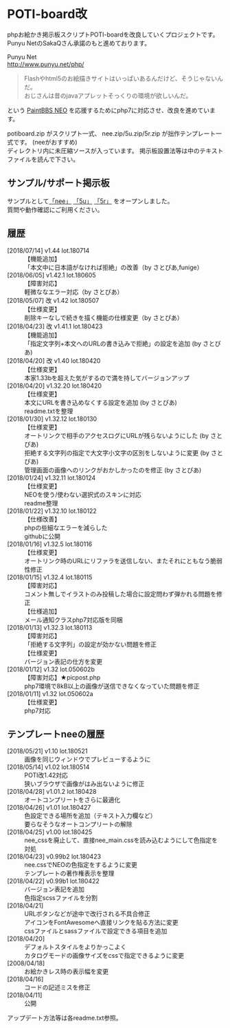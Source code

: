 <h1>POTI-board改</h1>
<p>
	phpお絵かき掲示板スクリプトPOTI-boardを改良していくプロジェクトです。<br>
	Punyu NetのSakaQさん承諾のもと進めております。
</p>
<p>
	Punyu Net <br>
	<a href="http://www.punyu.net/php/">http://www.punyu.net/php/</a>
</p>
<blockquote>
	Flashやhtml5のお絵描きサイトはいっぱいあるんだけど、そうじゃないんだ。  <br>
	おじさんは昔のjavaアプレットそっくりの環境が欲しいんだ。
</blockquote>
<p>
	という <a href="https://github.com/funige/neo/">PaintBBS NEO</a>
	を応援するためにphp7に対応させ、改良を進めています。
</p>
<p>
	potiboard.zip がスクリプト一式、
	nee.zip/5u.zip/5r.zip が拙作テンプレート一式です。
	(neeがおすすめ)<br>
	ディレクトリ内に未圧縮ソースが入っています。
	掲示板設置法等は中のテキストファイルを読んで下さい。
</p>
<h2>サンプル/サポート掲示板</h2>
<p>
	サンプルとして<a href="https://sakots.red/nee/">「nee」</a>
	<a href="https://sakots.red/5u/">「5u」</a>
	<a href="https://sakots.red/5r/">「5r」</a>
	をオープンしました。 <br>
	質問や動作確認にご利用ください。
</p>
<h2>履歴</h2>
<dl>
	<!-- <dt class="ver"></dt>
	<dd class="con"></dd>
	<dd></dd> -->
	<dt class="ver">[2018/07/14] v1.44 lot.180714</dt>
	<dd class="con">【機能追加】</dd>
	<dd>「本文中に日本語がなければ拒絶」の改善（by さとぴあ,funige）</dd>
	<dt class="ver">[2018/06/05] v1.42.1 lot.180605</dt>
	<dd class="con">【障害対応】</dd>
	<dd>軽微ななエラー対応（by さとぴあ）</dd>
	<dt class="ver">[2018/05/07] 改 v1.42 lot.180507</dt>
	<dd class="con">【仕様変更】</dd>
	<dd>削除キーなしで続きを描く機能の仕様変更（by さとぴあ）</dd>
	<dt class="ver">[2018/04/23] 改 v1.41.1 lot.180423</dt>
	<dd class="con">【機能追加】</dd>
	<dd>「指定文字列+本文へのURLの書き込みで拒絶」の設定を追加 (by さとぴあ)</dd>
	<dt class="ver">[2018/04/20] 改 v1.40 lot.180420</dt>
	<dd class="con">【仕様変更】</dd>
	<dd>本家1.33bを超えた気がするので満を持してバージョンアップ</dd>
	<dt class="ver">[2018/04/20] v1.32.20 lot.180420</dt>
	<dd class="con">【仕様変更】</dd>
	<dd>本文にURLを書き込めなくする設定を追加 (by さとぴあ)</dd>
	<dd>readme.txtを整理</dd>
	<dt class="ver">[2018/01/30] v1.32.12 lot.180130</dt>
	<dd class="con">【仕様変更】</dd>
	<dd>オートリンクで相手のアクセスログにURLが残らないようにした (by さとぴあ)</dd>
	<dd>拒絶する文字列の指定で大文字小文字の区別をしないように変更 (by さとぴあ)</dd>
	<dd>管理画面の画像へのリンクがおかしかったのを修正 (by さとぴあ)</dd>
	<dt class="ver">[2018/01/24] v1.32.11 lot.180124</dt>
	<dd class="con">【仕様変更】</dd>
	<dd>NEOを使う/使わない選択式のスキンに対応</dd>
	<dd>readme整理</dd>
	<dt class="ver">[2018/01/22] v1.32.10 lot.180122</dt>
	<dd class="con">【仕様改善】</dd>
	<dd>phpの些細なエラーを減らした</dd>
	<dd>githubに公開</dd>
	<dt class="ver">[2018/01/16] v1.32.5 lot.180116</dt>
	<dd class="con">【仕様変更】</dd>
	<dd>オートリンク時のURLにリファラを送信しない、またそれにともなう脆弱性修正</dd>
	<dt class="ver">[2018/01/15] v1.32.4 lot.180115</dt>
	<dd class="con">【障害対応】</dd>
	<dd>コメント無しでイラストのみ投稿した場合に設定問わず弾かれる問題を修正</dd>
	<dd class="con">【仕様追加】</dd>
	<dd>メール通知クラスphp7対応版を同梱</dd>
	<dt class="ver">[2018/01/13] v1.32.3 lot.180113</dt>
	<dd class="con">【障害対応】</dd>
	<dd>「拒絶する文字列」の設定が効かない問題を修正</dd>
	<dd class="con">【仕様変更】</dd>
	<dd>バージョン表記の仕方を変更</dd>
	<dt class="ver">[2018/01/12] v1.32 lot.050602b</dt>
	<dd class="con">【障害対応】★picpost.php</dd>
	<dd>php7環境で8kB以上の画像が送信できなくなっていた問題を修正</dd>
	<dt class="ver">[2018/01/11] v1.32 lot.050602a</dt>
	<dd class="con">【仕様変更】</dd>
	<dd>php7対応</dd>
	<!-- <dt class="ver"></dt>
	<dd class="con"></dd>
	<dd></dd> -->
</dl>
<h2>テンプレートneeの履歴</h2>
<dl>
	<dt class="ver">[2018/05/21] v1.10 lot.180521</dt>
	<dd>画像を同じウィンドウでプレビューするように</dd>
	<dt class="ver">[2018/05/14] v1.02 lot.180514</dt>
	<dd>POTI改1.42対応</dd>
	<dd>狭いブラウザで画像がはみ出ないように修正</dd>
	<dt class="ver">[2018/04/28] v1.01.2 lot.180428</dt>
	<dd>オートコンプリートをさらに最適化</dd>
	<dt class="ver">[2018/04/26] v1.01 lot.180427</dt>
	<dd>色設定できる場所を追加（テキスト入力欄など）</dd>
	<dd>要らなそうなオートコンプリートの解除</dd>
	<dt class="ver">[2018/04/25] v1.00 lot.180425</dt>
	<dd>nee_cssを廃止して、直接nee_main.cssを読み込むようにして色指定を対処</dd>
	<dt class="ver">[2018/04/23] v0.99b2 lot.180423</dt>
	<dd>nee.cssでNEOの色指定をするように変更</dd>
	<dd>テンプレートの著作権表示を整理</dd>
	<dt class="ver">[2018/04/22] v0.99b1 lot.180422</dt>
	<dd>バージョン表記を追加</dd>
	<dd>色指定scssファイルを分割</dd>
	<dt class="ver">[2018/04/21]</dt>
	<dd>URLボタンなどが途中で改行される不具合修正</dd>
	<dd>アイコンをFontAwesomeへ直接リンクを貼る方法に変更</dd>
	<dd>cssファイルとsassファイルで設定できる項目を追加</dd>
	<dt class="ver">[2018/04/20]</dt>
	<dd>デフォルトスタイルをよりかっこよく</dd>
	<dd>カタログモードの画像サイズをcssで指定できるように変更</dd>
	<dt class="ver">[2008/04/18]</dt>
	<dd>お絵かきレス時の表示幅を変更</dd>
	<dt class="ver">[2018/04/16]</dt>
	<dd>コードの記述ミスを修正</dd>
	<dt class="ver">[2018/04/11]</dt>
	<dd>公開</dd>
</dl>
<p>
	アップデート方法等は各readme.txt参照。
</p>
